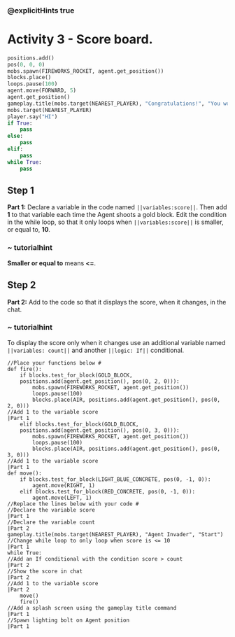### @explicitHints true

# Activity 3 - Score board.

```python
positions.add()
pos(0, 0, 0)
mobs.spawn(FIREWORKS_ROCKET, agent.get_position())
blocks.place()
loops.pause(100)
agent.move(FORWARD, 5)
agent.get_position()
gameplay.title(mobs.target(NEAREST_PLAYER), "Congratulations!", "You won!")
mobs.target(NEAREST_PLAYER)
player.say("HI")
if True: 
    pass
else: 
    pass
elif:
    pass
while True:
    pass
```

## Step 1
**Part 1:** Declare a variable in the code named `||variables:score||`. Then add **1** to that variable each time the Agent shoots a gold block.
Edit the condition in the while loop, so that it only loops when `||variables:score||` is smaller, or equal to, **10**. 
### ~ tutorialhint
**Smaller or equal to** means **<=**.

## Step 2 
**Part 2:** Add to the code so that it displays the score, when it changes, in the chat. 
### ~ tutorialhint 
To display the score only when it changes use an additional variable named `||variables: count||` and another `||logic: If||` conditional.

```template
//Place your functions below # 
def fire():
    if blocks.test_for_block(GOLD_BLOCK,
    positions.add(agent.get_position(), pos(0, 2, 0))):
        mobs.spawn(FIREWORKS_ROCKET, agent.get_position())
        loops.pause(100)
        blocks.place(AIR, positions.add(agent.get_position(), pos(0, 2, 0)))
//Add 1 to the variable score                                                |Part 1
    elif blocks.test_for_block(GOLD_BLOCK,
    positions.add(agent.get_position(), pos(0, 3, 0))):
        mobs.spawn(FIREWORKS_ROCKET, agent.get_position())
        loops.pause(100)
        blocks.place(AIR, positions.add(agent.get_position(), pos(0, 3, 0)))
//Add 1 to the variable score                                                |Part 1
def move():
    if blocks.test_for_block(LIGHT_BLUE_CONCRETE, pos(0, -1, 0)):
        agent.move(RIGHT, 1)
    elif blocks.test_for_block(RED_CONCRETE, pos(0, -1, 0)):
        agent.move(LEFT, 1)
//Replace the lines below with your code #    
//Declare the variable score                                                 |Part 1
//Declare the variable count                                                         |Part 2 
gameplay.title(mobs.target(NEAREST_PLAYER), "Agent Invader", "Start")
//Change while loop to only loop when score is <= 10                         |Part 1
while True:
//Add an If conditional with the condition score > count                             |Part 2
//Show the score in chat                                                             |Part 2
//Add 1 to the variable score                                                        |Part 2
    move()
    fire()
//Add a splash screen using the gameplay title command                       |Part 1
//Spawn lighting bolt on Agent position                                      |Part 1       
```
